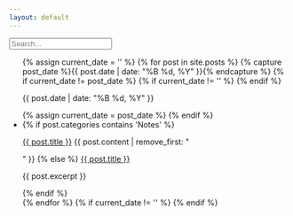 ```yaml
---
layout: default
---
```


<div class="searchInput">
  <input type="text" id="search-input" placeholder="Search...">
    <p id="p-result-count" style="margin-top: 0px;"><span id="result-count"></span></p>
    <div class="resultBox">
      <!-- here list are inserted from javascript -->
  </div>
</div>

<ul id="post-list">
  {% assign current_date = '' %}
  {% for post in site.posts %}
    {% capture post_date %}{{ post.date | date: "%B %d, %Y" }}{% endcapture %}
    {% if current_date != post_date %}
      {% if current_date != '' %}
      {% endif %}
      <div class="date-separator"><p>{{ post.date | date: "%B %d, %Y" }}</p></div>
    {% assign current_date = post_date %}
    {% endif %}
    <li class="post-item" data-tags="{{ post.tags | join: ' ' }}" data-categories="{{ post.categories | join: ' ' }}">
      {% if post.categories contains 'Notes' %}
       <p><a class="title" href="{{ site.baseurl }}{{ post.url | xml_escape }}">{{ post.title }}</a> {{ post.content | remove_first: "<p>" }}
      {% else %}
       <a href="{{ site.baseurl }}{{ post.url | xml_escape }}">{{ post.title }}</a>
        <p>{{ post.excerpt }}</p>
      {% endif %}
    </li>
  {% endfor %}
  {% if current_date != '' %}
  {% endif %}
</ul>


<script>
function highlightMatch(text, query) {
    var regex = new RegExp(query, 'gi');
    return text.replace(regex, function (match) {
      return '<span class="highlight">' + match + '</span>';
    });
  }

const searchInput = document.getElementById('search-input');
const resultBox = document.querySelector('.resultBox');
const postItems = document.querySelectorAll('.post-item');
const dateSeparators = document.querySelectorAll('.date-separator');

searchInput.addEventListener('input', function () {
  const searchQuery = searchInput.value.toLowerCase();

  postItems.forEach(postItem => {
    const title = postItem.querySelector('a').textContent.toLowerCase();
    const content = postItem.querySelector('p').textContent.toLowerCase();
    const tags = postItem.getAttribute('data-tags').toLowerCase();
    const categories = postItem.getAttribute('data-categories').toLowerCase();

    const isVisible = (
      title.includes(searchQuery) ||
      content.includes(searchQuery) ||
      tags.includes(searchQuery) ||
      categories.includes(searchQuery)
    );

    postItem.style.display = isVisible ? 'block' : 'none';
  });

  dateSeparators.forEach(separator => {
    const associatedPosts = separator.nextElementSibling.querySelectorAll('.post-item');
    const visibleAssociatedPosts = Array.from(associatedPosts).filter(postItem => postItem.style.display !== 'none');
    separator.style.display = visibleAssociatedPosts.length > 0 ? 'block' : 'none';
  });
});
</script>
<script src="/js/suggest.js"></script>
